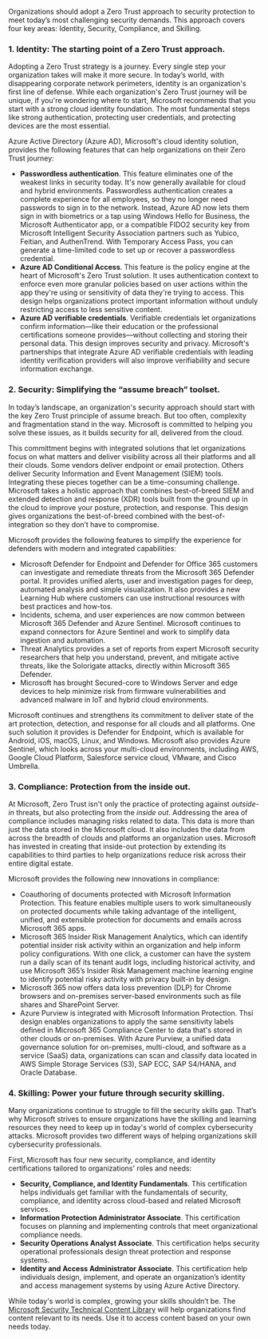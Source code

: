 Organizations should adopt a Zero Trust approach to security protection to meet today’s most challenging security demands. This approach covers four key areas: Identity, Security, Compliance, and Skilling.

### 1. Identity: The starting point of a Zero Trust approach.

Adopting a Zero Trust strategy is a journey. Every single step your organization takes will make it more secure. In today’s world, with disappearing corporate network perimeters, identity is an organization's first line of defense. While each organization's Zero Trust journey will be unique, if you're wondering where to start, Microsoft recommends that you start with a strong cloud identity foundation. The most fundamental steps like strong authentication, protecting user credentials, and protecting devices are the most essential.

Azure Active Directory (Azure AD), Microsoft's cloud identity solution, provides the following features that can help organizations on their Zero Trust journey:

 *  **Passwordless authentication**. This feature eliminates one of the weakest links in security today. It's now generally available for cloud and hybrid environments. Passwordless authentication creates a complete experience for all employees, so they no longer need passwords to sign in to the network. Instead, Azure AD now lets them sign in with biometrics or a tap using Windows Hello for Business, the Microsoft Authenticator app, or a compatible FIDO2 security key from Microsoft Intelligent Security Association partners such as Yubico, Feitian, and AuthenTrend. With Temporary Access Pass, you can generate a time-limited code to set up or recover a passwordless credential.
 *  **Azure AD Conditional Access**. This feature is the policy engine at the heart of Microsoft's Zero Trust solution. It uses authentication context to enforce even more granular policies based on user actions within the app they're using or sensitivity of data they're trying to access. This design helps organizations protect important information without unduly restricting access to less sensitive content.
 *  **Azure AD verifiable credentials**. Verifiable credentials let organizations confirm information—like their education or the professional certifications someone provides—without collecting and storing their personal data. This design improves security and privacy. Microsoft's partnerships that integrate Azure AD verifiable credentials with leading identity verification providers will also improve verifiability and secure information exchange.

### 2. Security: Simplifying the “assume breach” toolset.

In today’s landscape, an organization's security approach should start with the key Zero Trust principle of assume breach. But too often, complexity and fragmentation stand in the way. Microsoft is committed to helping you solve these issues, as it builds security for all, delivered from the cloud.

This committment begins with integrated solutions that let organizations focus on what matters and deliver visibility across all their platforms and all their clouds. Some vendors deliver endpoint or email protection. Others deliver Security Information and Event Management (SIEM) tools. Integrating these pieces together can be a time-consuming challenge. Microsoft takes a holistic approach that combines best-of-breed SIEM and extended detection and response (XDR) tools built from the ground up in the cloud to improve your posture, protection, and response. This design gives organizations the best-of-breed combined with the best-of-integration so they don’t have to compromise.

Microsoft provides the following features to simplify the experience for defenders with modern and integrated capabilities:

 *  Microsoft Defender for Endpoint and Defender for Office 365 customers can investigate and remediate threats from the Microsoft 365 Defender portal. It provides unified alerts, user and investigation pages for deep, automated analysis and simple visualization. It also provides a new Learning Hub where customers can use instructional resources with best practices and how-tos.
 *  Incidents, schema, and user experiences are now common between Microsoft 365 Defender and Azure Sentinel. Microsoft continues to expand connectors for Azure Sentinel and work to simplify data ingestion and automation.
 *  Threat Analytics provides a set of reports from expert Microsoft security researchers that help you understand, prevent, and mitigate active threats, like the Solorigate attacks, directly within Microsoft 365 Defender.
 *  Microsoft has brought Secured-core to Windows Server and edge devices to help minimize risk from firmware vulnerabilities and advanced malware in IoT and hybrid cloud environments.

Microsoft continues and strengthens its commitment to deliver state of the art protection, detection, and response for all clouds and all platforms. One such solution it provides is Defender for Endpoint, which is available for Android, iOS, macOS, Linux, and Windows. Microsoft also provides Azure Sentinel, which looks across your multi-cloud environments, including AWS, Google Cloud Platform, Salesforce service cloud, VMware, and Cisco Umbrella.


### 3. Compliance: Protection from the inside out.

At Microsoft, Zero Trust isn't only the practice of protecting against *outside-in* threats, but also protecting from the *inside out*. Addressing the area of compliance includes managing risks related to data. This data is more than just the data stored in the Microsoft cloud. It also includes the data from across the breadth of clouds and platforms an organization uses. Microsoft has invested in creating that inside-out protection by extending its capabilities to third parties to help organizations reduce risk across their entire digital estate.

Microsoft provides the following new innovations in compliance:

 *  Coauthoring of documents protected with Microsoft Information Protection. This feature enables multiple users to work simultaneously on protected documents while taking advantage of the intelligent, unified, and extensible protection for documents and emails across Microsoft 365 apps.
 *  Microsoft 365 Insider Risk Management Analytics, which can identify potential insider risk activity within an organization and help inform policy configurations. With one click, a customer can have the system run a daily scan of its tenant audit logs, including historical activity, and use Microsoft 365’s Insider Risk Management machine learning engine to identify potential risky activity with privacy built-in by design.
 *  Microsoft 365 now offers data loss prevention (DLP) for Chrome browsers and on-premises server-based environments such as file shares and SharePoint Server.
 *  Azure Purview is integrated with Microsoft Information Protection. Thsi design enables organizations to apply the same sensitivity labels defined in Microsoft 365 Compliance Center to data that's stored in other clouds or on-premises. With Azure Purview, a unified data governance solution for on-premises, multi-cloud, and software as a service (SaaS) data, organizations can scan and classify data located in AWS Simple Storage Services (S3), SAP ECC, SAP S4/HANA, and Oracle Database.

### 4. Skilling: Power your future through security skilling.

Many organizations continue to struggle to fill the security skills gap. That’s why Microsoft strives to ensure organizations have the skilling and learning resources they need to keep up in today's world of complex cybersecurity attacks. Microsoft provides two different ways of helping organizations skill cybersecurity professionals.

First, Microsoft has four new security, compliance, and identity certifications tailored to organizations' roles and needs:

 *  **Security, Compliance, and Identity Fundamentals**. This certification helps individuals get familiar with the fundamentals of security, compliance, and identity across cloud-based and related Microsoft services.
 *  **Information Protection Administrator Associate**. This certification focuses on planning and implementing controls that meet organizational compliance needs.
 *  **Security Operations Analyst Associate**. This certification helps security operational professionals design threat protection and response systems.
 *  **Identity and Access Administrator Associate**. This certification help individuals design, implement, and operate an organization’s identity and access management systems by using Azure Active Directory.

While today's world is complex, growing your skills shouldn’t be. The [Microsoft Security Technical Content Library](https://www.microsoft.com/security/content-library/?azure-portal=true) will help organizations find content relevant to its needs. Use it to access content based on your own needs today.
